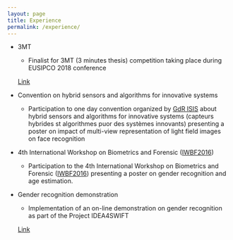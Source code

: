 ```yaml
--- 
layout: page
title: Experience 
permalink: /experience/
---
```



+ 3MT

	- Finalist for 3MT (3 minutes thesis) competition taking place during EUSIPCO 2018 conference
	
	<span class="link" markdown="1"><a href="https://www.youtube.com/watch?v=aMShxitMD5o">Link</a></span>

+ Convention on hybrid sensors and algorithms for innovative systems

	- Participation to one day convention organized by [GdR ISIS](http://gdr-isis.fr/) about hybrid sensors and algorithms for innovative systems (capteurs hybrides st algorithmes puor des systèmes innovants) presenting a poster on impact of multi-view representation of light field images on face recognition
	
+ 4th International Workshop on Biometrics and Forensic ([IWBF2016](http://www.easyconferences.eu/iwbf2016/about.html))

	- Participation to the 4th International Workshop on Biometrics and Forensic ([IWBF2016](http://www.easyconferences.eu/iwbf2016/about.html)) presenting a poster on gender recognition and age estimation. 

+ Gender recognition demonstration

	- Implementation of an on-line demonstration on gender recognition as part of the Project IDEA4SWIFT
	
	<span class="link" markdown="1"><a href="https://www.youtube.com/watch?v=aMShxitMD5o">Link</a></span>
		


